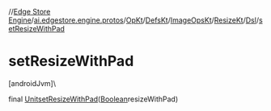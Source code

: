 //[Edge Store Engine](../../../../../../../index.md)/[ai.edgestore.engine.protos](../../../../../index.md)/[OpKt](../../../../index.md)/[DefsKt](../../../index.md)/[ImageOpsKt](../../index.md)/[ResizeKt](../index.md)/[Dsl](index.md)/[setResizeWithPad](set-resize-with-pad.md)

# setResizeWithPad

[androidJvm]\

final [Unit](https://kotlinlang.org/api/latest/jvm/stdlib/kotlin/-unit/index.html)[setResizeWithPad](set-resize-with-pad.md)([Boolean](https://developer.android.com/reference/kotlin/java/lang/Boolean.html)resizeWithPad)
